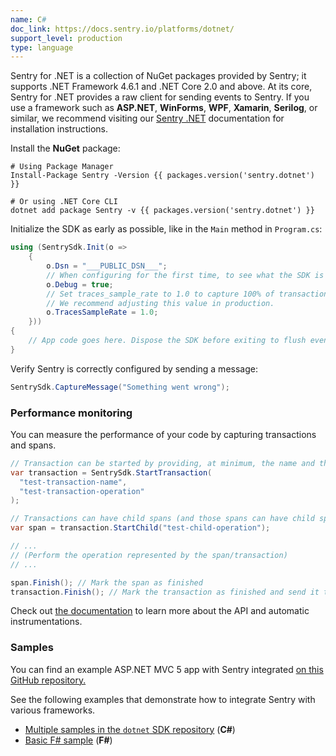 ```yaml
---
name: C#
doc_link: https://docs.sentry.io/platforms/dotnet/
support_level: production
type: language
---
```


<Alert level="info">
    Sentry for .NET is a collection of NuGet packages provided by Sentry; it supports .NET Framework 4.6.1 and .NET Core 2.0 and above. At its core, Sentry for .NET provides a raw client for sending events to Sentry. If you use a framework such as <strong>ASP.NET</strong>, <strong>WinForms</strong>, <strong>WPF</strong>, <strong>Xamarin</strong>, <strong>Serilog</strong>, or similar, we recommend visiting our <a href="https://docs.sentry.io/platforms/dotnet/">Sentry .NET</a> documentation for installation instructions.
</Alert>

Install the **NuGet** package:

```shell
# Using Package Manager
Install-Package Sentry -Version {{ packages.version('sentry.dotnet') }}

# Or using .NET Core CLI
dotnet add package Sentry -v {{ packages.version('sentry.dotnet') }}
```

Initialize the SDK as early as possible, like in the `Main` method in `Program.cs`:

```csharp
using (SentrySdk.Init(o =>
    {
        o.Dsn = "___PUBLIC_DSN___";
        // When configuring for the first time, to see what the SDK is doing:
        o.Debug = true;
        // Set traces_sample_rate to 1.0 to capture 100% of transactions for performance monitoring.
        // We recommend adjusting this value in production.
        o.TracesSampleRate = 1.0;
    }))
{
    // App code goes here. Dispose the SDK before exiting to flush events.
}
```

Verify Sentry is correctly configured by sending a message:

```csharp
SentrySdk.CaptureMessage("Something went wrong");
```

### Performance monitoring

You can measure the performance of your code by capturing transactions and spans.

```csharp
// Transaction can be started by providing, at minimum, the name and the operation
var transaction = SentrySdk.StartTransaction(
  "test-transaction-name",
  "test-transaction-operation"
);

// Transactions can have child spans (and those spans can have child spans as well)
var span = transaction.StartChild("test-child-operation");

// ...
// (Perform the operation represented by the span/transaction)
// ...

span.Finish(); // Mark the span as finished
transaction.Finish(); // Mark the transaction as finished and send it to Sentry
```

Check out [the documentation](https://docs.sentry.io/platforms/dotnet/performance/instrumentation/) to learn more about the API and automatic instrumentations.

### Samples

You can find an example ASP.NET MVC 5 app with Sentry integrated [on this GitHub repository.](https://github.com/getsentry/examples/tree/master/dotnet/AspNetMvc5Ef6)

See the following examples that demonstrate how to integrate Sentry with various frameworks.

- [Multiple samples in the `dotnet` SDK repository](https://github.com/getsentry/sentry-dotnet/tree/main/samples) (**C#**)
- [Basic F# sample](https://github.com/sentry-demos/fsharp) (**F#**)
